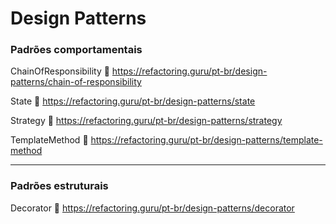 # Design Patterns

### Padrões comportamentais
ChainOfResponsibility
:rocket: https://refactoring.guru/pt-br/design-patterns/chain-of-responsibility

State
:rocket: https://refactoring.guru/pt-br/design-patterns/state

Strategy
:rocket: https://refactoring.guru/pt-br/design-patterns/strategy

TemplateMethod
:rocket: https://refactoring.guru/pt-br/design-patterns/template-method

---
### Padrões estruturais
Decorator
:rocket: https://refactoring.guru/pt-br/design-patterns/decorator

